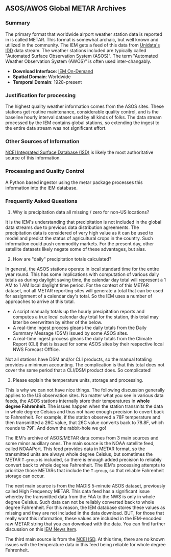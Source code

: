 ## <a name="metar"></a>ASOS/AWOS Global METAR Archives

### Summary

The primary format that worldwide airport weather station data is reported in is called METAR. This format is somewhat archaic, but well known and utilized in the community.  The IEM gets a feed of this data from [Unidata's IDD](http://unidata.ucar.edu) data stream.  The weather stations included are typically called "Automated Surface Observation System (ASOS)".  The term "Automated Weather Observation System (AWOS)" is often used inter-changably.

* __Download Interface__: [IEM On-Demand](https://mesonet.agron.iastate.edu/request/download.phtml)
* __Spatial Domain__: Worldwide
* __Temporal Domain__: 1928-present

### Justification for processing

The highest quality weather information comes from the ASOS sites.  These stations get routine maintenance, considerable quality control, and is the baseline hourly interval dataset used by all kinds of folks.  The data stream processed by the IEM contains global stations, so extending the ingest to the entire data stream was not significant effort.

### Other Sources of Information

[NCEI Integrated Surface Database (ISD)](https://www.ncdc.noaa.gov/isd) is likely the most authoritative source of this information.

### Processing and Quality Control

A Python based ingestor using the metar package processes this information into the IEM database.

### <a name="faq"></a> Frequently Asked Questions

1. Why is precipitation data all missing / zero for non-US locations?

It is the IEM's understanding that precipitation is not included in the global data streams due to previous data distribution agreements.  The precipitation data is considered of very high value as it can be used to model and predict the status of agricultural crops in the country.  Such information could push commodity markets.  For the present day, other satellite datasets likely negate some of these advantages, but alas.

2. How are "daily" precipitation totals calculated?

In general, the ASOS stations operate in local standard time for the entire year round. This has some implications with computation of various daily totals as during daylight saving time, the calendar day total will represent a 1 AM to 1 AM local daylight time period.  For the context of this METAR dataset, not all METAR reporting sites will generate a total that can be used for assignment of a calendar day's total.  So the IEM uses a number of approaches to arrive at this total.

* A script manually totals up the hourly precipitation reports and computes a true local calendar day total for the station, this total may later be overwritten by either of the below.
* A real-time ingest process gleans the daily totals from the Daily Summary Message (DSM) issued by some ASOS sites.
* A real-time ingest process gleans the daily totals from the Climate Report (CLI) that is issued for some ASOS sites by their respective local NWS Forecast Offfice.

Not all stations have DSM and/or CLI products, so the manual totaling provides a minimum accounting.  The complication is that this total does not cover the same period that a CLI/DSM product does.  So complicated!

3. Please explain the temperature units, storage and processing.

This is why we can not have nice things.  The following discussion generally applies to the US observation sites.  No matter what you see in various data feeds, the ASOS stations internally store their temperatures in **whole degree Fahrenheit**. The issues happen when the station transmits the data in whole degree Celsius and thus not have enough precision to covert back to Fahrenheit.  For example, if the station observed a 78F temperature and then transmitted a 26C value, that 26C value converts back to 78.8F, which rounds to 79F.  And down the rabbit-hole we go!

The IEM's archive of ASOS/METAR data comes from 3 main sources and some minor auxillary ones.  The main source is the NOAA satellite feed, called NOAAPort.  This feed provides data in METAR format, so the transmitted units are always whole degree Celsius, but sometimes the METAR `T-group` is included, so there is enough added precision to reliabily convert back to whole degree Fahrenheit.  The IEM's processing attempts to prioritize those METARs that include the `T-group`, so that reliable Fahrenheit storage can occur.

The next main source is from the MADIS 5-minute ASOS dataset, previously called High Frequency METAR.  This data feed has a significant issue whereby the transmitted data from the FAA to the NWS is only in whole degree Celsius.  Such data can not be reliably converted back to whole degree Fahrenheit.  For this reason, the IEM database stores these values as missing and they are not included in the data download.  BUT, for those that really want this information, these values are included in the IEM-encoded raw METAR string that you can download with the data.  You can find further discussion on this [IEM News Item](https://mesonet.agron.iastate.edu/onsite/news.phtml?id=1290).

The third main source is from the [NCEI ISD](https://www.ncdc.noaa.gov/isd).  At this time, there are no known issues with the temperature data in this feed being reliable for whole degree Fahrenheit.
